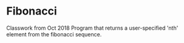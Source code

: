 # Fibonacci
Classwork from Oct 2018
Program that returns a user-specified 'nth' element
from the fibonacci sequence.
